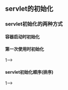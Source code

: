 ## servlet的初始化

### servlet初始化的两种方式
#### 容器启动时初始化
#### 第一次使用时初始化
<load-on-startup>1</load-on-startup>-->


#### servlet初始化顺序(排序)

<load-on-startup>1</load-on-startup>-->